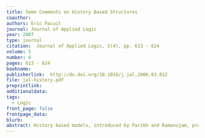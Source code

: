 ```yaml
---
title: Some Comments on History Based Structures
coauthor: 
authors: Eric Pacuit
journal: Journal of Applied Logic
year: 2007
type: journal
citation:  Journal of Applied Logic, 5(4), pp. 613 - 624
volume: 5
number: 4
pages: 613 - 624
bookname:
publisherlink:  http://dx.doi.org/10.1016/j.jal.2006.03.012
file: jal-history.pdf
preprintlink:  
additionaldata:
tags: 
  - Logic
front_page: false
frontpage_data:  
blurb: 
abstract: History based models, introduced by Parikh and Ramanujam, provide a natural mathematical model of social interactive situations. These models offer a 'low level' description of a social description of a social situation---describing the situation in terms of events, sequences of events, and the agents' view of these events. A multi-agent epistemic temporal modal logic can be used to reason about these structures. A number of other models have been proposed in the literature which can be used as a semantics for such a logical language. Most notably, the interpreted systems discussed by Fagin et al. In this paper, we will discuss the differences and similarities between these two mathematical models. In particular, it is shown that these two semantics are modally equivalent. We will conclude with a discussion of a number of questions that are raised when history based models are used to reason about game-theoretic situations.
---
```

    
